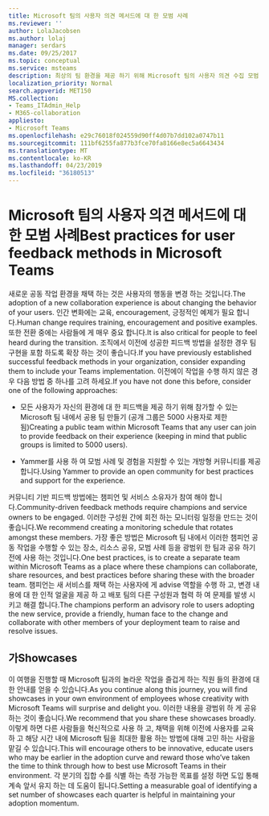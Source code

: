 ```yaml
---
title: Microsoft 팀의 사용자 의견 메서드에 대 한 모범 사례
ms.reviewer: ''
author: LolaJacobsen
ms.author: lolaj
manager: serdars
ms.date: 09/25/2017
ms.topic: conceptual
ms.service: msteams
description: 최상의 팀 환경을 제공 하기 위해 Microsoft 팀의 사용자 의견 수집 모범 사례에 대해 알아보세요.
localization_priority: Normal
search.appverid: MET150
MS.collection:
- Teams_ITAdmin_Help
- M365-collaboration
appliesto:
- Microsoft Teams
ms.openlocfilehash: e29c76018f024559d90ff4d07b7dd102a0747b11
ms.sourcegitcommit: 111bf6255fa877b3fce70fa8166e8ec5a6643434
ms.translationtype: MT
ms.contentlocale: ko-KR
ms.lasthandoff: 04/23/2019
ms.locfileid: "36180513"
---
```

<a name="best-practices-for-user-feedback-methods-in-microsoft-teams"></a><span data-ttu-id="7dcdc-103">Microsoft 팀의 사용자 의견 메서드에 대 한 모범 사례</span><span class="sxs-lookup"><span data-stu-id="7dcdc-103">Best practices for user feedback methods in Microsoft Teams</span></span>
===========================================================

<span data-ttu-id="7dcdc-104">새로운 공동 작업 환경을 채택 하는 것은 사용자의 행동을 변경 하는 것입니다.</span><span class="sxs-lookup"><span data-stu-id="7dcdc-104">The adoption of a new collaboration experience is about changing the behavior of your users.</span></span> <span data-ttu-id="7dcdc-105">인간 변화에는 교육, encouragement, 긍정적인 예제가 필요 합니다.</span><span class="sxs-lookup"><span data-stu-id="7dcdc-105">Human change requires training, encouragement and positive examples.</span></span> <span data-ttu-id="7dcdc-106">또한 전환 중에는 사람들에 게 매우 중요 합니다.</span><span class="sxs-lookup"><span data-stu-id="7dcdc-106">It is also critical for people to feel heard during the transition.</span></span> <span data-ttu-id="7dcdc-107">조직에서 이전에 성공한 피드백 방법을 설정한 경우 팀 구현을 포함 하도록 확장 하는 것이 좋습니다.</span><span class="sxs-lookup"><span data-stu-id="7dcdc-107">If you have previously established successful feedback methods in your organization, consider expanding them to include your Teams implementation.</span></span> <span data-ttu-id="7dcdc-108">이전에이 작업을 수행 하지 않은 경우 다음 방법 중 하나를 고려 하세요.</span><span class="sxs-lookup"><span data-stu-id="7dcdc-108">If you have not done this before, consider one of the following approaches:</span></span>

-   <span data-ttu-id="7dcdc-109">모든 사용자가 자신의 환경에 대 한 피드백을 제공 하기 위해 참가할 수 있는 Microsoft 팀 내에서 공용 팀 만들기 (공개 그룹은 5000 사용자로 제한 됨)</span><span class="sxs-lookup"><span data-stu-id="7dcdc-109">Creating a public team within Microsoft Teams that any user can join to provide feedback on their experience (keeping in mind that public groups is limited to 5000 users).</span></span>

-   <span data-ttu-id="7dcdc-110">Yammer를 사용 하 여 모범 사례 및 경험을 지원할 수 있는 개방형 커뮤니티를 제공 합니다.</span><span class="sxs-lookup"><span data-stu-id="7dcdc-110">Using Yammer to provide an open community for best practices and support for the experience.</span></span>

<span data-ttu-id="7dcdc-111">커뮤니티 기반 피드백 방법에는 챔피언 및 서비스 소유자가 참여 해야 합니다.</span><span class="sxs-lookup"><span data-stu-id="7dcdc-111">Community-driven feedback methods require champions and service owners to be engaged.</span></span> <span data-ttu-id="7dcdc-112">이러한 구성원 간에 회전 하는 모니터링 일정을 만드는 것이 좋습니다.</span><span class="sxs-lookup"><span data-stu-id="7dcdc-112">We recommend creating a monitoring schedule that rotates amongst these members.</span></span> <span data-ttu-id="7dcdc-113">가장 좋은 방법은 Microsoft 팀 내에서 이러한 챔피언 공동 작업을 수행할 수 있는 장소, 리소스 공유, 모범 사례 등을 광범위 한 팀과 공유 하기 전에 사용 하는 것입니다.</span><span class="sxs-lookup"><span data-stu-id="7dcdc-113">One best practices, is to create a separate team within Microsoft Teams as a place where these champions can collaborate, share resources, and best practices before sharing these with the broader team.</span></span> <span data-ttu-id="7dcdc-114">챔피언는 새 서비스를 채택 하는 사용자에 게 advise 역할을 수행 하 고, 변경 내용에 대 한 인적 얼굴을 제공 하 고 배포 팀의 다른 구성원과 협력 하 여 문제를 발생 시키고 해결 합니다.</span><span class="sxs-lookup"><span data-stu-id="7dcdc-114">The champions perform an advisory role to users adopting the new service, provide a friendly, human face to the change and collaborate with other members of your deployment team to raise and resolve issues.</span></span>

<a name="showcases"></a><span data-ttu-id="7dcdc-115">가</span><span class="sxs-lookup"><span data-stu-id="7dcdc-115">Showcases</span></span>
---------

<span data-ttu-id="7dcdc-116">이 여행을 진행할 때 Microsoft 팀과의 놀라운 작업을 즐겁게 하는 직원 들의 환경에 대 한 안내를 얻을 수 있습니다.</span><span class="sxs-lookup"><span data-stu-id="7dcdc-116">As you continue along this journey, you will find showcases in your own environment of employees whose creativity with Microsoft Teams will surprise and delight you.</span></span> <span data-ttu-id="7dcdc-117">이러한 내용을 광범위 하 게 공유 하는 것이 좋습니다.</span><span class="sxs-lookup"><span data-stu-id="7dcdc-117">We recommend that you share these showcases broadly.</span></span> <span data-ttu-id="7dcdc-118">이렇게 하면 다른 사람들을 혁신적으로 사용 하 고, 채택을 위해 이전에 사용자를 교육 하 고 해당 시간 내에 Microsoft 팀을 최대한 활용 하는 방법에 대해 고민 하는 사람을 맡길 수 있습니다.</span><span class="sxs-lookup"><span data-stu-id="7dcdc-118">This will encourage others to be innovative, educate users who may be earlier in the adoption curve and reward those who’ve taken the time to think through how to best use Microsoft Teams in their environment.</span></span> <span data-ttu-id="7dcdc-119">각 분기의 집합 수를 식별 하는 측정 가능한 목표를 설정 하면 도입 통해 계속 앞서 유지 하는 데 도움이 됩니다.</span><span class="sxs-lookup"><span data-stu-id="7dcdc-119">Setting a measurable goal of identifying a set number of showcases each quarter is helpful in maintaining your adoption momentum.</span></span>
